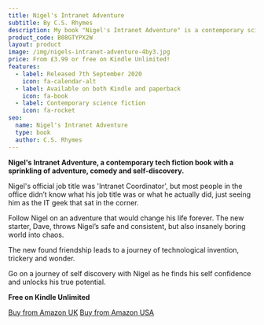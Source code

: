 ```yaml
---
title: Nigel's Intranet Adventure
subtitle: By C.S. Rhymes
description: My book "Nigel's Intranet Adventure" is a contemporary science fiction book available from the Amazon Kindle store.
product_code: B08GTYPX2W
layout: product
image: /img/nigels-intranet-adventure-4by3.jpg
price: From £3.99 or free on Kindle Unlimited!
features:
  - label: Released 7th September 2020
    icon: fa-calendar-alt
  - label: Available on both Kindle and paperback
    icon: fa-book
  - label: Contemporary science fiction
    icon: fa-rocket
seo:
  name: Nigel's Intranet Adventure
  type: book
  author: C.S. Rhymes
---
```


**Nigel's Intranet Adventure, a contemporary tech fiction book with a sprinkling of adventure, comedy and self-discovery.**

Nigel's official job title was 'Intranet Coordinator', but most people in the office didn’t know what his job title was or what he actually did, just seeing him as the IT geek that sat in the corner.

Follow Nigel on an adventure that would change his life forever. The new starter, Dave, throws Nigel’s safe and consistent, but also insanely boring world into chaos.

The new found friendship leads to a journey of technological invention, trickery and wonder.

Go on a journey of self discovery with Nigel as he finds his self confidence and unlocks his true potential.

<p><strong>Free on Kindle Unlimited</strong></p>

<div class="buttons is-centered">
<a href="https://www.amazon.co.uk/dp/B08GTYPX2W/" class="button is-info" target="_blank">Buy from Amazon UK</a>
<a href="http://www.amazon.com/dp/B08GTYPX2W/" class="button is-info" target="_blank">Buy from Amazon USA</a>
</div>
